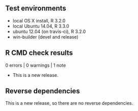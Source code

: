 ## Test environments
* local OS X install, R 3.2.0
* local Ubuntu 14.04, R 3.3.0
* ubuntu 12.04 (on travis-ci), R 3.2.0
* win-builder (devel and release)

## R CMD check results

0 errors | 0 warnings | 1 note

* This is a new release.

## Reverse dependencies

This is a new release, so there are no reverse dependencies.


